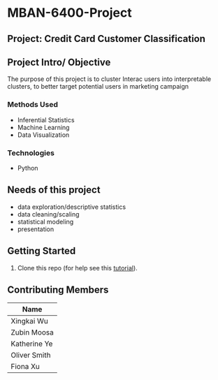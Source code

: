 # MBAN-6400-Project

## Project: Credit Card Customer Classification


## Project Intro/ Objective
The purpose of this project is to cluster Interac users into interpretable clusters, to better target potential users in marketing campaign 

### Methods Used
* Inferential Statistics
* Machine Learning
* Data Visualization

### Technologies
* Python


## Needs of this project

- data exploration/descriptive statistics
- data cleaning/scaling
- statistical modeling
- presentation

## Getting Started

1. Clone this repo (for help see this [tutorial](https://help.github.com/articles/cloning-a-repository/)).

## Contributing Members

|Name     |
|---------|
|Xingkai Wu|
|Zubin Moosa|
|Katherine Ye|
|Oliver Smith|
|Fiona Xu|
